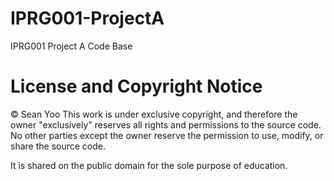 # IPRG001-ProjectA
IPRG001 Project A Code Base

# License and Copyright Notice
© Sean Yoo
This work is under exclusive copyright, and therefore the owner "exclusively" reserves all rights and permissions to the source code.  
No other parties except the owner reserve the permission to use, modify, or share the source code.

It is shared on the public domain for the sole purpose of education.
